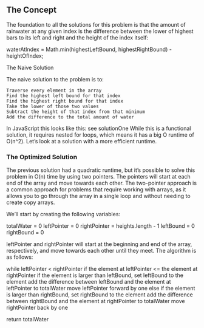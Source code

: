 ## The Concept

The foundation to all the solutions for this problem is that the amount of rainwater at any given index is 
the difference between the lower of highest bars to its left and right and the height of the index itself:

waterAtIndex = Math.min(highestLeftBound, highestRightBound) - heightOfIndex;

The Naive Solution

The naive solution to the problem is to:

    Traverse every element in the array
    Find the highest left bound for that index
    Find the highest right bound for that index
    Take the lower of those two values
    Subtract the height of that index from that minimum
    Add the difference to the total amount of water

In JavaScript this looks like this: see solutionOne
While this is a functional solution, 
it requires nested for loops, which means it has a big O runtime of O(n^2). 
Let’s look at a solution with a more efficient runtime.


### The Optimized Solution

The previous solution had a quadratic runtime, but it’s possible to solve this problem in O(n) time by using two pointers. 
The pointers will start at each end of the array and move towards each other. 
The two-pointer approach is a common approach for problems that require working with arrays, 
as it allows you to go through the array in a single loop and without needing to create copy arrays.

We’ll start by creating the following variables:

totalWater = 0
leftPointer = 0
rightPointer = heights.length - 1
leftBound = 0
rightBound = 0

leftPointer and rightPointer will start at the beginning and end of the array, respectively, 
and move towards each other until they meet. The algorithm is as follows:

while leftPointer < rightPointer
if the element at leftPointer <= the element at rightPointer
if the element is larger than leftBound, set leftBound to the element
add the difference between leftBound and the element at leftPointer to totalWater
move leftPointer forward by one
else
if the element is larger than rightBound, set rightBound to the element
add the difference between rightBound and the element at rightPointer to totalWater
move rightPointer back by one

return totalWater
